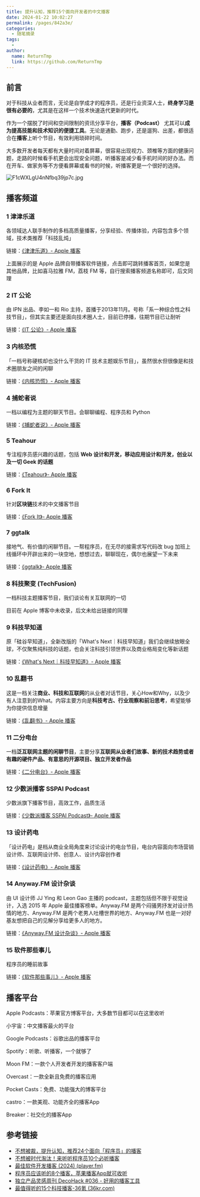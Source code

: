 ```yaml
---
title: 提升认知，推荐15个面向开发者的中文播客
date: 2024-01-22 10:02:27
permalink: /pages/842a3e/
categories:
  - 随笔摘录
tags:
  - 
author: 
  name: ReturnTmp
  link: https://github.com/ReturnTmp
---
```


## 前言

对于科技从业者而言，无论是自学成才的程序员，还是行业资深人士，**终身学习是很有必要的**，尤其是在这样一个技术快速迭代更新的时代。

作为一个摆脱了时间和空间限制的资讯分享平台，**播客（Podcast）** 尤其可以**成为提高技能和技术知识的便捷工具**。无论是通勤、跑步，还是遛狗、出差，都很适合在**播客**上听个节目，有效利用琐碎时间。

大多数开发者每天都有大量时间对着屏幕，很容易出现视力、颈椎等方面的健康问题，走路的时候看手机更会出现安全问题，听播客是减少看手机时间的好办法。而在开车、做家务等不方便看屏幕或看书的时候，听播客更是一个很好的选择。

![F1cWXLgU4nNfbq39jp7c.jpg](https://cdn.jsdelivr.net/gh/Returntmp/blog-image@main/blog/202401221013690.jpg)


## 播客频道
### 1 津津乐道

各领域达人联手制作的多档高质量播客，分享经验、传播体验，内容包含多个领域，技术类推荐「科技乱炖」

链接：[《津津乐道》- Apple 播客](https://podcasts.apple.com/cn/podcast/%E6%B4%A5%E6%B4%A5%E4%B9%90%E9%81%93/id1086442347)

上面展示的是 Apple 品牌自带播客软件链接，点击即可跳转播客首页，如果您是其他品牌，比如喜马拉雅 FM，荔枝 FM 等，自行搜索播客频道名称即可，后文同理

### 2 IT 公论

由 IPN 出品、李如一和 Rio 主持，首播于2013年11月。号称「系一种综合性之科技节目」，但其实主要还是面向技术圈人士，目前已停播，往期节目已让耐听

链接：[《IT 公论》- Apple 播客](https://podcasts.apple.com/cn/podcast/it-%E5%85%AC%E8%AE%BA/id747497890)

### 3 内核恐慌

「一档号称硬核却也没什么干货的 IT 技术主题娱乐节目」，虽然很水但很像是和技术圈朋友之间的闲聊

链接：[《内核恐慌》- Apple 播客](https://podcasts.apple.com/cn/podcast/%E5%86%85%E6%A0%B8%E6%81%90%E6%85%8C/id928916244)

### 4 捕蛇者说

一档以编程为主题的聊天节目。会聊聊编程、程序员和 Python

链接：[《捕蛇者说》- Apple 播客](https://podcasts.apple.com/cn/podcast/%E6%8D%95%E8%9B%87%E8%80%85%E8%AF%B4/id1460475182)

### 5 Teahour

专注程序员感兴趣的话题，包括 **Web 设计和开发，移动应用设计和开发，创业以及一切 Geek 的话题**

链接：[《Teahour》- Apple 播客](https://podcasts.apple.com/cn/podcast/teahour/id1486623337)

### 6 Fork It

针对**区块链**技术的中文播客节目

链接：[《Fork It》- Apple 播客](https://podcasts.apple.com/cn/podcast/fork-it/id1440578671)

### 7 ggtalk

接地气、有价值的闲聊节目。一帮程序员，在无尽的接需求写代码改 bug 加班上线循环中开辟出来的一块空地，想想过去，聊聊现在，偶尔也展望一下未来

链接：[《ggtalk》- Apple 播客](https://podcasts.apple.com/cn/podcast/ggtalk/id1440443653)

### 8 科技聚变 (TechFusion)

一档科技主题播客节目，我们谈论有关互联网的一切

目前在 Apple 博客中未收录，后文未给出链接的同理

### 9 科技早知道

原「硅谷早知道」，全新改版的「What's Next｜科技早知道」我们会继续放眼全球，不仅聚焦纯科技的话题，也会关注科技引领世界以及商业格局变化等新话题

链接：[《What's Next｜科技早知道》- Apple 播客](https://podcasts.apple.com/cn/podcast/whats-next-%E7%A7%91%E6%8A%80%E6%97%A9%E7%9F%A5%E9%81%93/id1494812579)

### 10 乱翻书

这是一档关注**商业、科技和互联网**的从业者对话节目，关心How和Why，以及少有人注意到的What。内容主要方向是**科技考古、行业观察和前沿思考**，希望能够为你提供信息增量

链接：[《乱翻书》- Apple 播客](https://podcasts.apple.com/cn/podcast/%E4%B9%B1%E7%BF%BB%E4%B9%A6/id1591595410)

### 11 二分电台

一档**泛互联网主题的闲聊节目**，主要分享**互联网从业者们故事、新的技术趋势或者有趣的硬件产品、有意思的开源项目、独立开发者作品**

链接：[《二分电台》- Apple 播客](https://podcasts.apple.com/cn/podcast/%E4%BA%8C%E5%88%86%E7%94%B5%E5%8F%B0/id1551632067)

### 12 少数派播客 SSPAI Podcast

少数派旗下播客节目，高效工作，品质生活

链接：[《少数派播客 SSPAI Podcast》- Apple 播客](https://podcasts.apple.com/cn/podcast/%E5%B0%91%E6%95%B0%E6%B4%BE%E6%92%AD%E5%AE%A2-sspai-podcast/id1483157529)

### 13 设计药电

「设计药电」是档从商业全局角度来讨论设计的电台节目，电台内容面向市场营销设计师、互联网设计师、创意人、设计内容创作者

链接：[《设计药电》- Apple 播客](https://podcasts.apple.com/cn/podcast/%E8%AE%BE%E8%AE%A1%E8%8D%AF%E7%94%B5/id1086515768)

### 14 Anyway.FM 设计杂谈

由 UI 设计师 JJ Ying 和 Leon Gao 主播的 podcast，主题包括但不限于视觉设计，入选 2015 年 Apple 最佳播客榜单。Anyway.FM 是两个闷骚男抒发对设计热情的地方、Anyway.FM 是两个老男人吐槽世界的地方、Anyway.FM 也是一对好基友想把自己的见解分享给更多人的地方。

链接：[《Anyway.FM 设计杂谈》- Apple 播客](https://podcasts.apple.com/cn/podcast/anyway-fm-%E8%AE%BE%E8%AE%A1%E6%9D%82%E8%B0%88/id1053786200)

### 15 软件那些事儿

程序员的睡前故事

链接：[《软件那些事儿》- Apple 播客](https://podcasts.apple.com/cn/podcast/%E8%BD%AF%E4%BB%B6%E9%82%A3%E4%BA%9B%E4%BA%8B%E5%84%BF/id1147186605)

## 播客平台

Apple Podcasts：苹果官方博客平台，大多数节目都可以在这里收听

小宇宙：中文播客最火的平台

Google Podcasts：谷歌出品的播客平台

Spotify：听歌、听播客，一个就够了

Moon FM：一款个人开发者开发的播客客户端

Overcast：一款全新且免费的播客应用

Pocket Casts：免费、功能强大的博客平台

castro：一款美观、功能齐全的播客App

Breaker：社交化的播客App



## 参考链接

- [不想被裁，提升认知，推荐24个面向「程序员」的播客](https://juejin.cn/post/7178835741965811772)
- [不想被时代淘汰！来听听程序员10个必听播客](https://zhuanlan.zhihu.com/p/549684361)
- [最佳软件开发播客 (2024) (player.fm)](https://zh.player.fm/zh/featured/software-development)
- [程序员应该听的8个播客，苹果播客App就可收听](https://zhuchengliang.com/it-news/programming-podcast/)
- [独立产品灵感周刊 DecoHack #036 - 好用的播客工具](https://sspai.com/post/76529)
- [最值得听的15个科技播客-36氪 (36kr.com)](https://36kr.com/p/2053886699619973)

